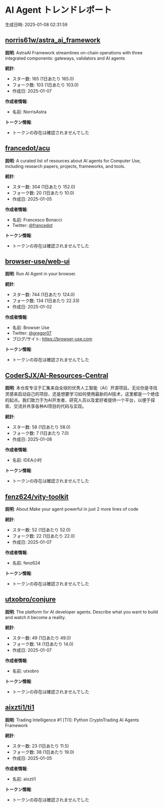 # AI Agent トレンドレポート

生成日時: 2025-01-08 02:31:59

## [norris61w/astra_ai_framework](https://github.com/norris61w/astra_ai_framework)

**説明**: AstraAI Framework streamlines on-chain operations with three integrated components: gateways, validators and AI agents

**統計**:
- スター数: 165 (1日あたり 165.0)
- フォーク数: 103 (1日あたり 103.0)
- 作成日: 2025-01-07

**作成者情報**:
- 名前: NorrisAstra

**トークン情報**:
- トークンの存在は確認されませんでした

## [francedot/acu](https://github.com/francedot/acu)

**説明**: A curated list of resources about AI agents for Computer Use, including research papers, projects, frameworks, and tools.

**統計**:
- スター数: 304 (1日あたり 152.0)
- フォーク数: 20 (1日あたり 10.0)
- 作成日: 2025-01-05

**作成者情報**:
- 名前: Francesco Bonacci
- Twitter: [@francedot](https://twitter.com/francedot)

**トークン情報**:
- トークンの存在は確認されませんでした

## [browser-use/web-ui](https://github.com/browser-use/web-ui)

**説明**: Run AI Agent in your browser.

**統計**:
- スター数: 744 (1日あたり 124.0)
- フォーク数: 134 (1日あたり 22.33)
- 作成日: 2025-01-02

**作成者情報**:
- 名前: Browser Use
- Twitter: [@gregpr07](https://twitter.com/gregpr07)
- ブログ/サイト: https://browser-use.com

**トークン情報**:
- トークンの存在は確認されませんでした

## [CoderSJX/AI-Resources-Central](https://github.com/CoderSJX/AI-Resources-Central)

**説明**: 本仓库专注于汇集来自全球的优秀人工智能（AI）开源项目。无论你是寻找灵感来启动自己的项目，还是想要学习如何使用最新的AI技术，这里都是一个绝佳的起点。我们致力于为AI开发者、研究人员以及爱好者提供一个平台，以便于探索、交流并共享各种AI项目的代码与实现。

**統計**:
- スター数: 58 (1日あたり 58.0)
- フォーク数: 7 (1日あたり 7.0)
- 作成日: 2025-01-08

**作成者情報**:
- 名前: IDEA小时

**トークン情報**:
- トークンの存在は確認されませんでした

## [fenz624/vity-toolkit](https://github.com/fenz624/vity-toolkit)

**説明**: About Make your agent powerful in just 2 more lines of code

**統計**:
- スター数: 52 (1日あたり 52.0)
- フォーク数: 22 (1日あたり 22.0)
- 作成日: 2025-01-07

**作成者情報**:
- 名前: fenz624

**トークン情報**:
- トークンの存在は確認されませんでした

## [utxobro/conjure](https://github.com/utxobro/conjure)

**説明**: The platform for AI developer agents. Describe what you want to build and watch it become a reality.

**統計**:
- スター数: 49 (1日あたり 49.0)
- フォーク数: 14 (1日あたり 14.0)
- 作成日: 2025-01-07

**作成者情報**:
- 名前: utxobro

**トークン情報**:
- トークンの存在は確認されませんでした

## [aixzti1/ti1](https://github.com/aixzti1/ti1)

**説明**: Trading Intelligence #1 [Ti1]: Python CryptoTrading AI Agents Framework

**統計**:
- スター数: 23 (1日あたり 11.5)
- フォーク数: 38 (1日あたり 19.0)
- 作成日: 2025-01-05

**作成者情報**:
- 名前: aixzti1

**トークン情報**:
- トークンの存在は確認されませんでした

